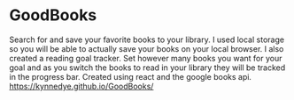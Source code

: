 # GoodBooks
Search for and save your favorite books to your library. I used local storage so you will be able to actually save your books on your local browser. I also created a reading goal tracker. Set however many books you want for your goal and as you switch the books to read in your library they will be tracked in the progress bar. Created using react and the google books api. https://kynnedye.github.io/GoodBooks/
